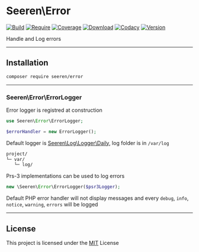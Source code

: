 # Seeren\\Error

[![Build](https://app.travis-ci.com/seeren/error.svg?branch=master)](https://app.travis-ci.com/seeren/error)
[![Require](https://poser.pugx.org/seeren/error/require/php)](https://packagist.org/packages/seeren/error)
[![Coverage](https://coveralls.io/repos/github/seeren/error/badge.svg?branch=master)](https://coveralls.io/github/seeren/error?branch=master)
[![Download](https://img.shields.io/packagist/dt/seeren/error.svg)](https://packagist.org/packages/seeren/error/stats)
[![Codacy](https://app.codacy.com/project/badge/Grade/baea2fa9ba704a80a6b693921af25cbd)](https://www.codacy.com/gh/seeren/error/dashboard?utm_source=github.com&utm_medium=referral&utm_content=seeren/error&utm_campaign=Badge_Grade)
[![Version](https://img.shields.io/packagist/v/seeren/error.svg)](https://packagist.org/packages/seeren/error)

Handle and Log errors

* * *

## Installation

```bash
composer require seeren/error
```

* * *

### Seeren\\Error\\ErrorLogger

Error logger is registred at construction

```php
use Seeren\Error\ErrorLogger;

$errorHandler = new ErrorLogger();
```

Default logger is [Seeren\\Log\\Logger\\Daily](https://github.com/seeren/log), log folder is in `/var/log`

```bash
project/
└─ var/
   └─ log/
```

Prs-3 implementations can be used to log errors

```php
new \Seeren\Error\ErrorLogger($psr3Logger);
```

Default PHP error handler will not display messages and every `debug`, `info`, `notice`, `warning`, `errors` will be logged

* * *

## License

This project is licensed under the [MIT](./LICENSE) License
